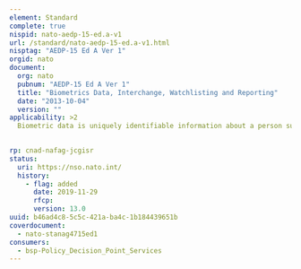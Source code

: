```yaml
---
element: Standard
complete: true
nispid: nato-aedp-15-ed.a-v1
url: /standard/nato-aedp-15-ed.a-v1.html
nisptag: "AEDP-15 Ed A Ver 1"
orgid: nato
document:
  org: nato
  pubnum: "AEDP-15 Ed A Ver 1"
  title: "Biometrics Data, Interchange, Watchlisting and Reporting"
  date: "2013-10-04"
  version: ""
applicability: >2
  Biometric data is uniquely identifiable information about a person such as fingerprints, facial image or iris image. This information is a powerful tool in the defense against terrorism by reducing the ability ofthe enemy to remain anonymous.  Biometric collection devices and repositories deployed by member nations around the globe provide the means for sharing biometric information with other member nations. To do this in an efficient and useful manner, a standardized data format for sharing of biometric data, watchlisting and reporting is needed.

  
rp: cnad-nafag-jcgisr
status:
  uri: https://nso.nato.int/
  history: 
    - flag: added
      date: 2019-11-29
      rfcp: 
      version: 13.0
uuid: b46ad4c8-5c5c-421a-ba4c-1b184439651b
coverdocument:
  - nato-stanag4715ed1
consumers:
  - bsp-Policy_Decision_Point_Services
---
```

